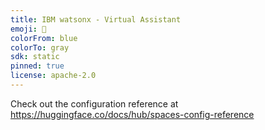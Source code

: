 ```yaml
---
title: IBM watsonx - Virtual Assistant
emoji: 🤖
colorFrom: blue
colorTo: gray
sdk: static
pinned: true
license: apache-2.0
---
```


Check out the configuration reference at https://huggingface.co/docs/hub/spaces-config-reference
